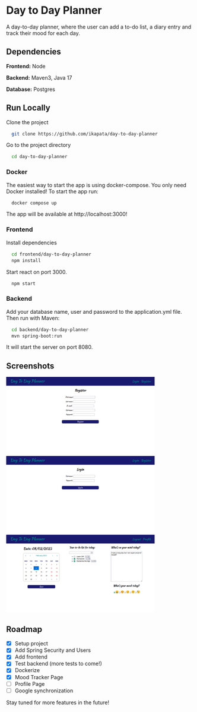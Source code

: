 
# Day to Day Planner

A day-to-day planner, where the user can add a to-do list, a diary entry and track their mood for each day. 




## Dependencies

**Frontend:** Node

**Backend:** Maven3, Java 17

**Database:**  Postgres

## Run Locally

Clone the project

```bash
  git clone https://github.com/ikapata/day-to-day-planner 
```

Go to the project directory

```bash
  cd day-to-day-planner
```

### Docker
The easiest way to start the app is using docker-compose. 
You only need Docker installed!
To start the app run:
```bash
  docker compose up
```
The app will be available at http://localhost:3000!


### Frontend

Install dependencies

```bash
  cd frontend/day-to-day-planner
  npm install
```

Start react on port 3000.

```bash
  npm start
```

### Backend

Add your database name, user and password to the application.yml file. Then run with Maven:

```bash
  cd backend/day-to-day-planner
  mvn spring-boot:run
```

It will start the server on port 8080.



## Screenshots

<img src="images/register_page.png" width="400px">
<img src="images/login_page.png" width="400px">
<img src="images/calendar.png" width="400px">


## Roadmap

- [x]  Setup project
- [x]  Add Spring Security and Users
- [x]  Add frontend
- [x]  Test backend (more tests to come!)
- [x]  Dockerize
- [x]  Mood Tracker Page
- [ ]  Profile Page
- [ ]  Google synchronization

Stay tuned for more features in the future!

